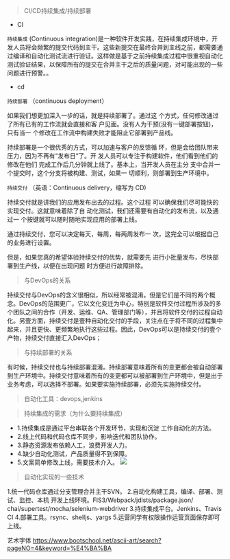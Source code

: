

> CI/CD持续集成/持续部署
- CI

`持续集成`  (Continuous integration)是一种软件开发实践，在持续集成环境中，开发人员将会频繁的提交代码到主干。这些新提交在最终合并到主线之前，都需要通过编译和自动化测试流进行验证。这样做是基于之前持续集成过程中很重视自动化测试验证结果，以保障所有的提交在合并主干之后的质量问题，对可能出现的一些问题进行预警。。

- cd

`持续部署` （continuous deployment）

如果我们想更加深入一步的话，就是持续部署了。通过这
个方式，任何修改通过了所有已有的工作流就会直接和客
户见面。没有人为干预(没有一键部署按钮)，只有当一
个修改在工作流中构建失败才能阻止它部署到产品线。

持续部署是一个很优秀的方式，可以加速与客户的反馈循 环，但是会给团队带来压力，因为不再有“发布日”了。开 发人员可以专注于构建软件，他们看到他们的修改在他们 完成工作后几分钟就上线了。基本上，当开发人员在主分 支中合并一个提交时，这个分支将被构建、测试，如果一 切顺利，则部署到生产环境中。



`持续交付` （英语：Continuous delivery，缩写为 CD)


持续交付就是讲我们的应用发布出去的过程。这个过程
可以确保我们尽可能快的实现交付。这就意味着除了自
动化测试，我们还需要有自动化的发布流，以及通过一
个按键就可以随时随地实现应用的部署上线。

通过持续交付，您可以决定每天，每周，每两周发布一
次，这完全可以根据自己的业务进行设置。

但是，如果您真的希望体验持续交付的优势，就需要先
进行小批量发布，尽快部署到生产线，以便在出现问题
时方便进行故障排除。

> 与DevOps的关系

持续交付与DevOps的含义很相似，所以经常被混淆。但是它们是不同的两个概念。DevOps的范围更广，它以文化变迁为中心，特别是软件交付过程所涉及的多个团队之间的合作（开发、运维、QA、管理部门等），并且将软件交付的过程自动化。另壹方面，持续交付是壹种自动化交付的手段，关注点在于将不同的过程集中起来，并且更快、更频繁地执行这些过程。因此，DevOps可以是持续交付的壹个产物，持续交付直接汇入DevOps；

> 与持续部署的关系

有时候，持续交付也与持续部署混淆。持续部署意味着所有的变更都会被自动部署到生产环境中。持续交付意味着所有的变更都可以被部署到生产环境中，但是出于业务考虑，可以选择不部署。如果要实施持续部署，必须先实施持续交付。

> 自动化工具：devops,jenkins

> 持续集成的需求（为什么要持续集成）

- 1.持续集成是通过平台串联各个开发环节，实现和沉淀 工作自动化的方法。
- 2.线上代码和代码仓库不同步，影响迭代和团队协作。
- 3.静态资源发布依赖人工，浪费开发人力。 
- 4.缺少自动化测试，产品质量得不到保障。 
- 5.文案简单修改上线，需要技术介入。
<a data-fancybox title="" href="https://colastar.github.io/static/images/jenkins_流程图1.jpg">![](https://colastar.github.io/static/images/jenkins_流程图1.jpg)</a>

> 自动化实现的一些技术

1.统一代码仓库通过分支管理合并主干SVN。
2.自动化构建工具，编译、部署、测试、监控、本机 开发上线环境。FIS3/Webpack/jdists/package.json/ chai/supertest/mocha/selenium-webdriver
3.持续集成平台。Jenkins、Travis CI 
4.部署工具。rsync、shelljs、yargs 
5.运营同学有权限操作运营页面保存即可上线。


艺术字体
https://www.bootschool.net/ascii-art/search?pageNO=4&keyword=%E4%BA%BA
